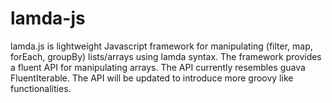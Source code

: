 lamda-js
========
lamda.js is lightweight Javascript framework for manipulating (filter, map, forEach, groupBy) lists/arrays using lamda syntax.
The framework provides a fluent API for manipulating arrays. The API currently resembles guava FluentIterable.
The API will be updated to introduce more groovy like functionalities.


